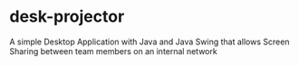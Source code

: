# desk-projector
A simple Desktop Application with Java and Java Swing that allows Screen Sharing between team members on an internal network
